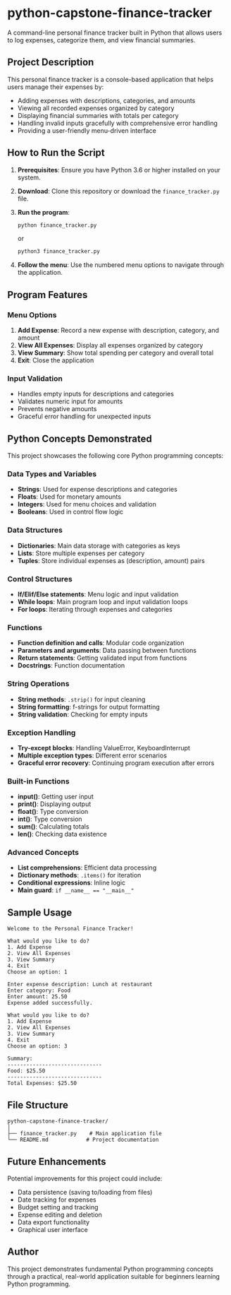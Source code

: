 # python-capstone-finance-tracker


A command-line personal finance tracker built in Python that allows users to log expenses, categorize them, and view financial summaries.

## Project Description

This personal finance tracker is a console-based application that helps users manage their expenses by:
- Adding expenses with descriptions, categories, and amounts
- Viewing all recorded expenses organized by category
- Displaying financial summaries with totals per category
- Handling invalid inputs gracefully with comprehensive error handling
- Providing a user-friendly menu-driven interface

## How to Run the Script

1. **Prerequisites**: Ensure you have Python 3.6 or higher installed on your system.

2. **Download**: Clone this repository or download the `finance_tracker.py` file.

3. **Run the program**:
   ```bash
   python finance_tracker.py
   ```
   or
   ```bash
   python3 finance_tracker.py
   ```

4. **Follow the menu**: Use the numbered menu options to navigate through the application.

## Program Features

### Menu Options
1. **Add Expense**: Record a new expense with description, category, and amount
2. **View All Expenses**: Display all expenses organized by category
3. **View Summary**: Show total spending per category and overall total
4. **Exit**: Close the application

### Input Validation
- Handles empty inputs for descriptions and categories
- Validates numeric input for amounts
- Prevents negative amounts
- Graceful error handling for unexpected inputs

## Python Concepts Demonstrated

This project showcases the following core Python programming concepts:

### Data Types and Variables
- **Strings**: Used for expense descriptions and categories
- **Floats**: Used for monetary amounts
- **Integers**: Used for menu choices and validation
- **Booleans**: Used in control flow logic

### Data Structures
- **Dictionaries**: Main data storage with categories as keys
- **Lists**: Store multiple expenses per category
- **Tuples**: Store individual expenses as (description, amount) pairs

### Control Structures
- **If/Elif/Else statements**: Menu logic and input validation
- **While loops**: Main program loop and input validation loops
- **For loops**: Iterating through expenses and categories

### Functions
- **Function definition and calls**: Modular code organization
- **Parameters and arguments**: Data passing between functions
- **Return statements**: Getting validated input from functions
- **Docstrings**: Function documentation

### String Operations
- **String methods**: `.strip()` for input cleaning
- **String formatting**: f-strings for output formatting
- **String validation**: Checking for empty inputs

### Exception Handling
- **Try-except blocks**: Handling ValueError, KeyboardInterrupt
- **Multiple exception types**: Different error scenarios
- **Graceful error recovery**: Continuing program execution after errors

### Built-in Functions
- **input()**: Getting user input
- **print()**: Displaying output
- **float()**: Type conversion
- **int()**: Type conversion
- **sum()**: Calculating totals
- **len()**: Checking data existence

### Advanced Concepts
- **List comprehensions**: Efficient data processing
- **Dictionary methods**: `.items()` for iteration
- **Conditional expressions**: Inline logic
- **Main guard**: `if __name__ == "__main__"`

## Sample Usage

```
Welcome to the Personal Finance Tracker!

What would you like to do?
1. Add Expense
2. View All Expenses
3. View Summary
4. Exit
Choose an option: 1

Enter expense description: Lunch at restaurant
Enter category: Food
Enter amount: 25.50
Expense added successfully.

What would you like to do?
1. Add Expense
2. View All Expenses
3. View Summary
4. Exit
Choose an option: 3

Summary:
------------------------------
Food: $25.50
------------------------------
Total Expenses: $25.50
```

## File Structure

```
python-capstone-finance-tracker/
│
├── finance_tracker.py    # Main application file
└── README.md            # Project documentation
```

## Future Enhancements

Potential improvements for this project could include:
- Data persistence (saving to/loading from files)
- Date tracking for expenses
- Budget setting and tracking
- Expense editing and deletion
- Data export functionality
- Graphical user interface

## Author

This project demonstrates fundamental Python programming concepts through a practical, real-world application suitable for beginners learning Python programming.
